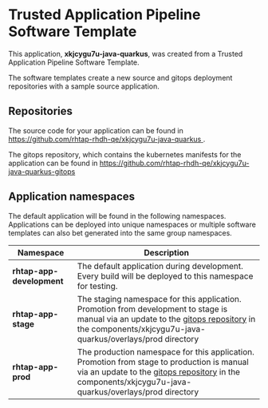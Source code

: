 # Trusted Application Pipeline Software Template

This application, **xkjcygu7u-java-quarkus**, was created from a Trusted Application Pipeline Software Template.

The software templates create a new source and gitops deployment repositories with a sample source application. 

## Repositories

The source code for your application can be found in [https://github.com/rhtap-rhdh-qe/xkjcygu7u-java-quarkus ](https://github.com/rhtap-rhdh-qe/xkjcygu7u-java-quarkus ).
 
The gitops repository, which contains the kubernetes manifests for the application can be found in 
[https://github.com/rhtap-rhdh-qe/xkjcygu7u-java-quarkus-gitops ](https://github.com/rhtap-rhdh-qe/xkjcygu7u-java-quarkus-gitops ) 

## Application namespaces 

The default application will be found in the following namespaces. Applications can be deployed into unique namespaces or multiple software templates can also bet generated into the same group namespaces.  

|  Namespace   |  Description   |  
| -------- | -------- |   
| **rhtap-app-development** | The default application during development. Every build will be deployed to this namespace for testing. | 
| **rhtap-app-stage** | The staging namespace for this application. Promotion from development to stage is manual via an update to the [gitops repository](https://github.com/rhtap-rhdh-qe/xkjcygu7u-java-quarkus-gitops ) in the components/xkjcygu7u-java-quarkus/overlays/prod directory |  
| **rhtap-app-prod** | The production namespace for this application. Promotion from stage to production is manual via an update to the [gitops repository](https://github.com/rhtap-rhdh-qe/xkjcygu7u-java-quarkus-gitops ) in the components/xkjcygu7u-java-quarkus/overlays/prod directory | 